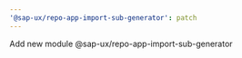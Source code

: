 ```yaml
---
'@sap-ux/repo-app-import-sub-generator': patch
---
```


Add new module @sap-ux/repo-app-import-sub-generator
